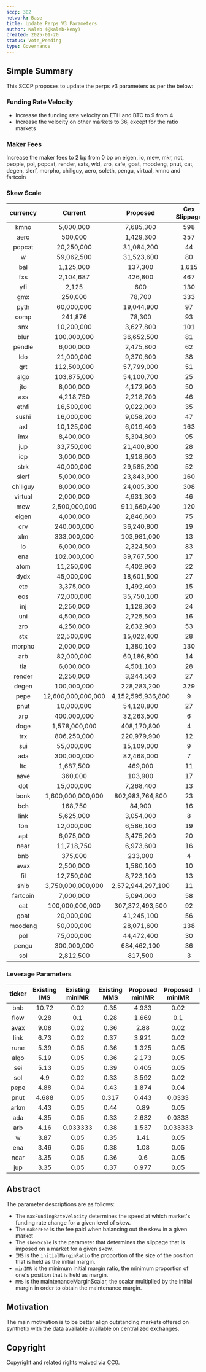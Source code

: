```yaml
---
sccp: 382
network: Base
title: Update Perps V3 Parameters
author: Kaleb (@kaleb-keny)
created: 2025-01-20
status: Vote_Pending
type: Governance
---
```


## Simple Summary

This SCCP proposes to update the perps v3 parameters as per the below:

### Funding Rate Velocity
- Increase the funding rate velocity on ETH and BTC to 9 from 4
- Increase the velocity on other markets to 36, except for the ratio markets

### Maker Fees
Increase the maker fees to 2 bp from 0 bp on eigen, io, mew, mkr, not, people, pol, popcat, render, sats, wld, zro, safe, goat, moodeng, pnut, cat, degen, slerf, morpho, chillguy, aero, soleth, pengu, virtual, kmno and fartcoin

### Skew Scale

| **currency** |     **Current**    |    **Proposed**   | **Cex Slippage** | **Proposed Slippage** |
|:------------:|:------------------:|:-----------------:|:----------------:|:---------------------:|
|     kmno     |      5,000,000     |     7,685,300     |        598       |         2,392         |
|     aero     |       500,000      |     1,429,300     |        357       |         1,428         |
|    popcat    |     20,250,000     |     31,084,200    |        44        |          176          |
|       w      |     59,062,500     |     31,523,600    |        80        |          321          |
|      bal     |      1,125,000     |      137,300      |       1,615      |         6,459         |
|      fxs     |      2,104,687     |      426,800      |        467       |         1,870         |
|      yfi     |        2,125       |        600        |        130       |          512          |
|      gmx     |       250,000      |       78,700      |        333       |         1,331         |
|     pyth     |     60,000,000     |     19,044,900    |        97        |          388          |
|     comp     |       241,876      |       78,300      |        93        |          374          |
|      snx     |     10,200,000     |     3,627,800     |        101       |          404          |
|     blur     |     100,000,000    |     36,652,500    |        81        |          326          |
|    pendle    |      6,000,000     |     2,475,800     |        62        |          247          |
|      ldo     |     21,000,000     |     9,370,600     |        38        |          150          |
|      grt     |     112,500,000    |     57,799,000    |        51        |          203          |
|     algo     |     103,875,000    |     54,100,700    |        25        |           99          |
|      jto     |      8,000,000     |     4,172,900     |        50        |          198          |
|      axs     |      4,218,750     |     2,218,700     |        46        |          182          |
|     ethfi    |     16,500,000     |     9,022,000     |        35        |          141          |
|     sushi    |     16,000,000     |     9,058,200     |        47        |          187          |
|      axl     |     10,125,000     |     6,019,400     |        163       |          651          |
|      imx     |      8,400,000     |     5,304,800     |        95        |          382          |
|      jup     |     33,750,000     |     21,400,800    |        28        |          113          |
|      icp     |      3,000,000     |     1,918,600     |        32        |          127          |
|     strk     |     40,000,000     |     29,585,200    |        52        |          209          |
|     slerf    |      5,000,000     |     23,843,900    |        160       |          642          |
|   chillguy   |      8,000,000     |     24,005,300    |        308       |         1,230         |
|    virtual   |      2,000,000     |     4,931,300     |        46        |          184          |
|      mew     |    2,500,000,000   |    911,660,400    |        120       |          479          |
|     eigen    |      4,000,000     |     2,846,600     |        75        |          299          |
|      crv     |     240,000,000    |     36,240,800    |        19        |           76          |
|      xlm     |     333,000,000    |    103,981,000    |        13        |           51          |
|      io      |      6,000,000     |     2,324,500     |        83        |          334          |
|      ena     |     102,000,000    |     39,767,500    |        17        |           69          |
|     atom     |     11,250,000     |     4,402,900     |        22        |           89          |
|     dydx     |     45,000,000     |     18,601,500    |        27        |          109          |
|      etc     |      3,375,000     |     1,492,400     |        15        |           62          |
|      eos     |     72,000,000     |     35,750,100    |        20        |           81          |
|      inj     |      2,250,000     |     1,128,300     |        24        |           95          |
|      uni     |      4,500,000     |     2,725,500     |        16        |           64          |
|      zro     |      4,250,000     |     2,632,900     |        53        |          211          |
|      stx     |     22,500,000     |     15,022,400    |        28        |          110          |
|    morpho    |      2,000,000     |     1,380,100     |        130       |          521          |
|      arb     |     82,000,000     |     60,186,800    |        14        |           56          |
|      tia     |      6,000,000     |     4,501,100     |        28        |          112          |
|    render    |      2,250,000     |     3,244,500     |        27        |          107          |
|     degen    |     100,000,000    |    228,283,200    |        329       |         1,314         |
|     pepe     | 12,600,000,000,000 | 4,152,595,936,800 |         9        |           35          |
|     pnut     |     10,000,000     |     54,128,800    |        27        |          109          |
|      xrp     |     400,000,000    |     32,263,500    |         6        |           24          |
|     doge     |    1,578,000,000   |    408,170,800    |         4        |           16          |
|      trx     |     806,250,000    |    220,979,900    |        12        |           47          |
|      sui     |     55,000,000     |     15,109,000    |         9        |           34          |
|      ada     |     300,000,000    |     82,468,000    |         7        |           28          |
|      ltc     |      1,687,500     |      469,000      |        11        |           44          |
|     aave     |       360,000      |      103,900      |        17        |           69          |
|      dot     |     15,000,000     |     7,268,400     |        13        |           51          |
|     bonk     |  1,600,000,000,000 |  802,983,764,800  |        23        |           91          |
|      bch     |       168,750      |       84,900      |        16        |           64          |
|     link     |      5,625,000     |     3,054,000     |         8        |           32          |
|      ton     |     12,000,000     |     6,586,100     |        19        |           74          |
|      apt     |      6,075,000     |     3,475,200     |        20        |           80          |
|     near     |     11,718,750     |     6,973,600     |        16        |           66          |
|      bnb     |       375,000      |      233,000      |         4        |           15          |
|     avax     |      2,500,000     |     1,580,100     |        10        |           41          |
|      fil     |     12,750,000     |     8,723,100     |        13        |           54          |
|     shib     |  3,750,000,000,000 | 2,572,944,297,100 |        11        |           45          |
|   fartcoin   |      7,000,000     |     5,094,000     |        58        |          230          |
|      cat     |   100,000,000,000  |  307,372,493,500  |        92        |          367          |
|     goat     |     20,000,000     |     41,245,100    |        56        |          222          |
|    moodeng   |     50,000,000     |     28,071,600    |        138       |          550          |
|      pol     |     75,000,000     |     44,472,400    |        30        |          119          |
|     pengu    |     300,000,000    |    684,462,100    |        36        |          142          |
|      sol     |      2,812,500     |      817,500      |         3        |           12          |

### Leverage Parameters

| **ticker** | **Existing IMS** | **Existing minIMR** | **Existing MMS** | **Proposed minIMR** | **Proposed minIMR** | **Proposed MMS** |
|:----------:|:----------------:|:-------------------:|:----------------:|:-------------------:|:-------------------:|:----------------:|
|     bnb    |       10.72      |         0.02        |       0.35       |        4.933        |         0.02        |       0.401      |
|    flow    |       9.28       |         0.1         |       0.28       |        1.669        |         0.1         |       0.265      |
|    avax    |       9.08       |         0.02        |       0.36       |         2.88        |         0.02        |        0.4       |
|    link    |       6.73       |         0.02        |       0.37       |        3.921        |         0.02        |       0.415      |
|    rune    |       5.39       |         0.05        |       0.36       |        1.325        |         0.05        |       0.333      |
|    algo    |       5.19       |         0.05        |       0.36       |        2.173        |         0.05        |       0.343      |
|     sei    |       5.13       |         0.05        |       0.39       |        0.405        |         0.05        |       0.365      |
|     sol    |        4.9       |         0.02        |       0.33       |        3.592        |         0.02        |       0.391      |
|    pepe    |       4.88       |         0.04        |       0.43       |        1.874        |         0.04        |       0.345      |
|    pnut    |       4.688      |         0.05        |       0.317      |        0.443        |        0.0333       |       0.38       |
|    arkm    |       4.43       |         0.05        |       0.44       |         0.89        |         0.05        |       0.334      |
|     ada    |       4.35       |         0.05        |       0.33       |        2.632        |        0.0333       |       0.355      |
|     arb    |       4.16       |       0.033333      |       0.38       |        1.537        |       0.033333      |       0.388      |
|      w     |       3.87       |         0.05        |       0.35       |         1.41        |         0.05        |       0.35       |
|     ena    |       3.46       |         0.05        |       0.38       |         1.08        |         0.05        |       0.344      |
|    near    |       3.35       |         0.05        |       0.36       |         0.6         |         0.05        |       0.337      |
|     jup    |       3.35       |         0.05        |       0.37       |        0.977        |         0.05        |       0.346      |


## Abstract


The parameter descriptions are as follows:
- The `maxFundingRateVelocity` determines the speed at which market's funding rate change for a given level of skew.
- The `makerFee` is the fee paid when balancing out the skew in a given market
- The `skewScale` is the parameter that determines the slippage that is imposed on a market for a given skew.
- `IMS` is the `initialMarginRatio` the proportion of the size of the position that is held as the initial margin.
- `minIMR` is the minimum initial margin ratio, the minimum proportion of one's position that is held as margin.
- `MMS` is the maintenanceMarginScalar, the scalar multiplied by the initial margin in order to obtain the maintenance margin.


## Motivation

The main motivation is to be better align outstanding markets offered on synthetix with the data available available on centralized exchanges. 

## Copyright

Copyright and related rights waived via [CC0](https://creativecommons.org/publicdomain/zero/1.0/).
